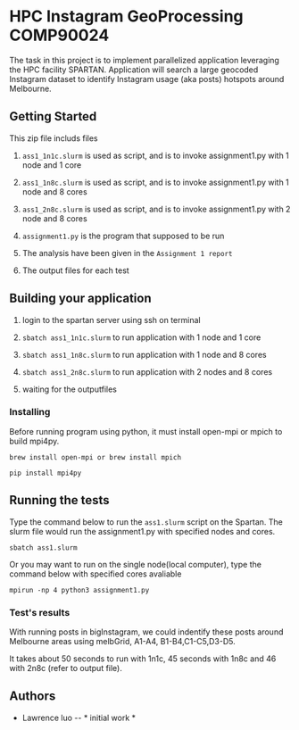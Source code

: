 # HPC Instagram GeoProcessing  COMP90024

The task in this project is to implement parallelized application leveraging the
HPC facility SPARTAN. Application will search a large geocoded Instagram dataset
to identify Instagram usage (aka posts) hotspots around Melbourne.

## Getting Started

This zip file includs files

1. ```ass1_1n1c.slurm```  is used as script, and is to invoke assignment1.py with 1 node and 1 core

2. ```ass1_1n8c.slurm```  is used as script, and is to invoke assignment1.py with 1 node and 8 cores

3. ```ass1_2n8c.slurm```  is used as script, and is to invoke assignment1.py with 2 node and 8 cores

4. ```assignment1.py``` is the program that supposed to be run

5. The analysis have been given in the ```Assignment 1 report```

6. The output files for each test

## Building your application

1. login to the spartan server using ssh on terminal

2. ```sbatch ass1_1n1c.slurm``` to run application with 1 node and 1 core

3. ```sbatch ass1_1n8c.slurm``` to run application with 1 node and 8 cores

4. ```sbatch ass1_2n8c.slurm``` to run application with 2 nodes and 8 cores

5. waiting for the outputfiles

### Installing
Before running program using python, it must install open-mpi or mpich to build mpi4py.

```
brew install open-mpi or brew install mpich

pip install mpi4py
```    
## Running the tests

Type the command below to run the ```ass1.slurm``` script on the Spartan. The slurm file would run the assignment1.py with specified nodes and cores.

```
sbatch ass1.slurm
```
Or you may want to run on the single node(local computer), type the command below with specified cores avaliable
```
mpirun -np 4 python3 assignment1.py
```

### Test's results

With running posts in bigInstagram,  we could indentify these posts around Melbourne areas using melbGrid, A1-A4, B1-B4,C1-C5,D3-D5.

It takes about 50 seconds to run with 1n1c, 45 seconds with 1n8c and  46 with 2n8c (refer to output file).

## Authors
- Lawrence luo -- * initial work *
